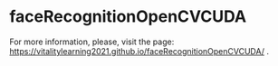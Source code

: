 # faceRecognitionOpenCVCUDA

For more information, please, visit the page: https://vitalitylearning2021.github.io/faceRecognitionOpenCVCUDA/ .
